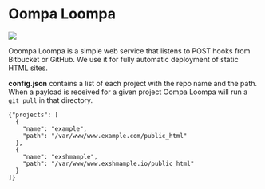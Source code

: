 # Oompa Loompa

![](http://i.imgur.com/6CvKzJ9.jpg)

Ooompa Loompa is a simple web service that listens to POST hooks from Bitbucket or GitHub. We use it for fully automatic deployment of static HTML sites.

**config.json** contains a list of each project with the repo name and the path. When a payload is received for a given project Oompa Loompa will run a `git pull` in that directory.

    {"projects": [
      {
        "name": "example",
        "path": "/var/www/www.example.com/public_html"
      },
      {
        "name": "exshmample",
        "path": "/var/www/www.exshmample.io/public_html"
      }
    ]}
